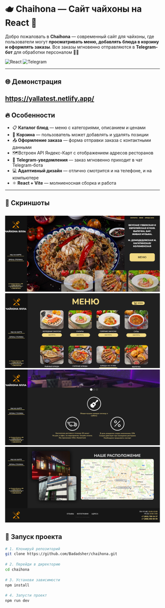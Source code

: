 # 🫖 Chaihona — Сайт чайхоны на React 🍵

Добро пожаловать в **Chaihona** — современный сайт для чайхоны, где пользователи могут **просматривать меню, добавлять блюда в корзину и оформлять заказы**. Все заказы мгновенно отправляются в **Telegram-бот** для обработки персоналом 🧾📲

![React](https://img.shields.io/badge/React-blue?logo=react)
![Telegram](https://img.shields.io/badge/Telegram%20Bot-Integrated-blue?logo=telegram)

---

## 🌐 Демонстрация
https://yallatest.netlify.app/
---

## 🔥 Особенности

- 📋 **Каталог блюд** — меню с категориями, описанием и ценами  
- 🛒 **Корзина** — пользователь может добавлять и удалять позиции  
- 📤 **Оформление заказа** — форма отправки заказа с контактными данными
- 🗺️Встроен API Яндекс-Карт с отображением адресов ресторанов
- 🤖 **Telegram-уведомления** — заказ мгновенно приходит в чат Telegram-бота  
- 💻 **Адаптивный дизайн** — отлично смотрится и на телефоне, и на компьютере
- ⚛️ **React + Vite** — молниеносная сборка и работа
---

## 📸 Скриншоты
![Скриншот 1](Screenshots/Screen0.png)
![Скриншот 2](Screenshots/Screen2.png)
![Скриншот 3](Screenshots/Screen4.png)
![Скриншот 4](Screenshots/Screen1.png)
---
## 🚀 Запуск проекта

```bash
# 1. Клонируй репозиторий
git clone https://github.com/Badadsher/chaihona.git

# 2. Перейди в директорию
cd chaihona

# 3. Установи зависимости
npm install

# 4. Запусти проект
npm run dev
